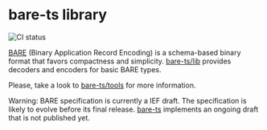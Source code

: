 # bare-ts library

![CI status][ci]

[BARE][bare] (Binary Application Record Encoding) is a schema-based binary format that favors compactness and simplicity.
[bare-ts/lib](#) provides decoders and encoders for basic BARE types.

Please, take a look to [bare-ts/tools][bare-ts-tools] for more information.

Warning: BARE specification is currently a IEF draft.
The specification is likely to evolve before its final release. [bare-ts](#) implements an ongoing draft that is not published yet.

[bare]: https://baremessages.org
[bare-ts-tools]: https://github.com/bare-ts/tools
[ci]: https://github.com/bare-ts/lib/actions/workflows/ci.yml/badge.svg
